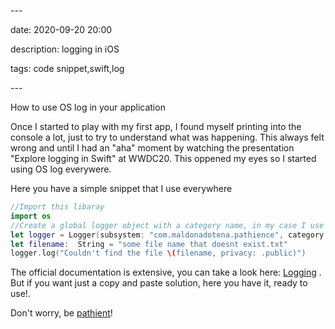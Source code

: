 \---

date: 2020-09-20 20:00

description: logging in iOS

tags: code snippet,swift,log

\---

How to use OS log in your application

Once I started to play with my first app, I found myself printing into the console a lot, just to try to understand what was happening. This always felt wrong and until I had an "aha" moment by watching the presentation "Explore logging in Swift" at WWDC20. This oppened my eyes so I started using OS log everywere.

Here you have a simple snippet that I use everywhere

```swift
//Import this libaray 
import os 
//Create a global logger object with a category name, in my case I use this to define the specific class/struct/view/viewmodel that Im using 
let logger = Logger(subsystem: "com.maldonadotena.pathience", category: "datarepository") //Log in any part of the application
let filename:  String = "some file name that doesnt exist.txt"
logger.log("Couldn't find the file \(filename, privacy: .public)")
```

The official documentation is extensive, you can take a look here:  [Logging](https://developer.apple.com/documentation/os/logging) . But if you want just a copy and paste solution, here you have it, ready to use!.

Don't worry, be [pathient](https://rubenmaldonado.github.io/apps/pathience-app/)!